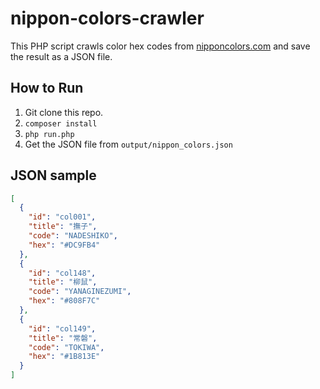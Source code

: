 # nippon-colors-crawler

This PHP script crawls color hex codes from [nipponcolors.com](http://nipponcolors.com/) and save the result as a JSON file.

## How to Run
1. Git clone this repo.
2. `composer install`
3. `php run.php`
4. Get the JSON file from `output/nippon_colors.json`

## JSON sample
```json
[
  {
    "id": "col001",
    "title": "撫子",
    "code": "NADESHIKO",
    "hex": "#DC9FB4"
  },
  {
    "id": "col148",
    "title": "柳鼠",
    "code": "YANAGINEZUMI",
    "hex": "#808F7C"
  },
  {
    "id": "col149",
    "title": "常磐",
    "code": "TOKIWA",
    "hex": "#1B813E"
  }
]
```
